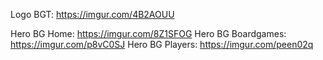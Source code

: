 Logo BGT: https://imgur.com/4B2AOUU

Hero BG Home: https://imgur.com/8Z1SFOG
Hero BG Boardgames: https://imgur.com/p8vC0SJ
Hero BG Players: https://imgur.com/peen02q